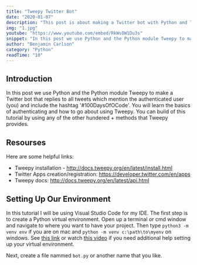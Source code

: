```yaml
---
title: "Tweepy Twitter Bot"
date: "2020-01-07"
description: "This post is about making a Twitter bot with Python and Tweepy."
img: "1.jpg"
youtube: "https://www.youtube.com/embed/RkWsOW1Du3s"
snippet: "In this post we use Python and the Python module Tweepy to make a Twitter bot that replies to all tweets which mention the authenticated user and include the hashtag '100DaysOfOCode'."
author: "Benjamin Carlson"
category: "Python"
readTime: "10"
---
```


## Introduction

In this post we use Python and the Python module Tweepy to make a Twitter bot that replies to all tweets which mention the authenticated user (you) and include the hashtag '#100DaysOfOCode'. You will learn the basics of authenticating and how to go about using Tweepy. You can build of this tutorial by using any of the other hundered + methods that Tweepy provides.

## Resourses

Here are some helpful links:

- Tweepy installation - http://docs.tweepy.org/en/latest/install.html
- Twitter Apps creation/registration: https://developer.twitter.com/en/apps
- Tweepy docs: http://docs.tweepy.org/en/latest/api.html

## Setting Up Our Environment

In this tutorial I will be using Visual Studio Code for my IDE. The first step is to create a Python virtual environment. Open up a terminal or cmd window and navigate to where you want to have your project. Then type `python3 -m venv env` if you are on mac and `python -m venv c:\path\to\myenv` on windows. See [this link](https://docs.python.org/3/library/venv.html) or watch [this video](https://youtu.be/phBzQGcbAKY) if you need additional help setting up your virtual environment.
 
Next, create a file nammed `bot.py` or another name that you like. 

